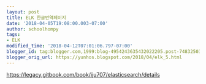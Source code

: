 ```yaml
---
layout: post
title: ELK 한글번역페이지
date: '2018-04-05T19:08:00.003-07:00'
author: schoolhompy
tags:
- ELK
modified_time: '2018-04-12T07:01:06.797-07:00'
blogger_id: tag:blogger.com,1999:blog-4954243635432022205.post-7483250358478662462
blogger_orig_url: https://yunhos.blogspot.com/2018/04/elk_5.html
---
```


https://legacy.gitbook.com/book/iju707/elasticsearch/details